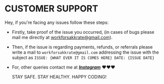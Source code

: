 # CUSTOMER SUPPORT

Hey, if you're facing any issues follow these steps:

- Firstly, take proof of the issue you occurred, (in cases of bugs please mail me directly at workforsakkrate@gmail.com).

- Then, if the issue is regarding payments, refunds, or referrals please write a  mail to `workforsakkrate@gmail.com` addressing the issue with the subject as `ISSUE: {WHAT EVER IT IS COMES HERE} DATE: {ISSUE DATE}`

- For, other queries contact me at ***[Instagram](www.instagram.com/lunfanite/)*** ❤️❤️❤️
  
  STAY SAFE. STAY HEALTHY. HAPPY CODING!


